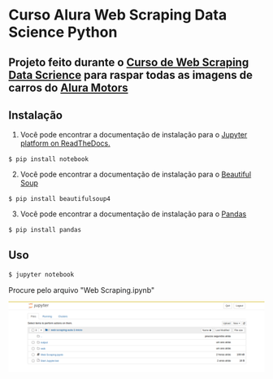 # Curso Alura Web Scraping Data Science Python

## Projeto feito durante o [Curso de Web Scraping Data Scrience](https://cursos.alura.com.br/course/web-scraping-data-science-python) para raspar todas as imagens de carros do [Alura Motors](https://alura-site-scraping.herokuapp.com/)




## Instalação

1. Você pode encontrar a documentação de instalação para o [Jupyter platform on ReadTheDocs.](https://jupyter.readthedocs.io/en/latest/install.html)

```
$ pip install notebook
```
2. Você pode encontrar a documentação de instalação para o [Beautiful Soup](https://www.crummy.com/software/BeautifulSoup/bs4/doc/#installing-beautiful-soup)

```
$ pip install beautifulsoup4
```
3. Você pode encontrar a documentação de instalação para o [Pandas](https://pandas.pydata.org/pandas-docs/stable/getting_started/index.html#getting-started)

```
$ pip install pandas
```


## Uso
```python
$ jupyter notebook
```


Procure pelo arquivo "Web Scraping.ipynb"

![Jupyter notebook example](jupyter-notebook.png)



